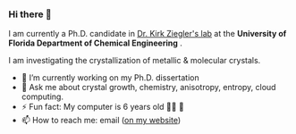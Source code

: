 ### Hi there 👋

I am currently a Ph.D. candidate in [Dr. Kirk Ziegler's lab](https://ziegler.che.ufl.edu/) at the **University of Florida Department of Chemical Engineering** . 

I am investigating the crystallization of metallic & molecular crystals. 

- 🔭 I’m currently working on my Ph.D. dissertation
- 💬 Ask me about crystal growth, chemistry, anisotropy, entropy, cloud computing. 
- ⚡ Fun fact: My computer is 6 years old 👨‍💻 👶
- 📫 How to reach me: email ([on my website](https://thisisandrewgarcia.com/#contact))


<!--
**andrewrgarcia/andrewrgarcia** is a ✨ _special_ ✨ repository because its `README.md` (this file) appears on your GitHub profile.

Here are some ideas to get you started:

- 🔭 I’m currently working on ...
- 🌱 I’m currently learning ...
- 👯 I’m looking to collaborate on ...
- 🤔 I’m looking for help with ...
- 💬 Ask me about ..
- 📫 How to reach me: ...
- 😄 Pronouns: ...
- ⚡ Fun fact: ...
-->

